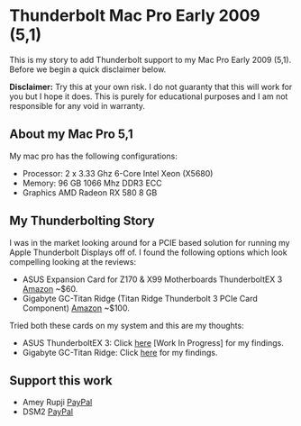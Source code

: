 # Thunderbolt Mac Pro Early 2009 (5,1)

This is my story to add Thunderbolt support to my Mac Pro Early 2009 (5,1). Before we begin a quick disclaimer below.

**Disclaimer:** Try this at your own risk. I do not guaranty that this will work for you but I hope it does. This is purely for educational purposes and I am not responsible for any void in warranty.

## About my Mac Pro 5,1

My mac pro has the following configurations:

- Processor:        2 x 3.33 Ghz 6-Core Intel Xeon (X5680)
- Memory:           96 GB 1066 Mhz DDR3 ECC
- Graphics          AMD Radeon RX 580 8 GB

## My Thunderbolting Story 

I was in the market looking around for a PCIE based solution for running my Apple Thunderbolt Displays off of. I found the following options which look compelling looking at the reviews:

- ASUS Expansion Card for Z170 & X99 Motherboards ThunderboltEX 3 [Amazon](https://www.amazon.com/gp/product/B01HDUVJ54/ref=ppx_yo_dt_b_asin_title_o02_s00?ie=UTF8&psc=1) ~$60.
- Gigabyte GC-Titan Ridge (Titan Ridge Thunderbolt 3 PCIe Card Component) [Amazon](https://www.amazon.com/gp/product/B07GBZL93X/ref=ppx_yo_dt_b_asin_title_o01_s00?ie=UTF8&psc=1) ~$100.

Tried both these cards on my system and this are my thoughts:

- ASUS ThunderboltEX 3: Click [here](./ThunderboltEX3.md) [Work In Progress] for my findings.
- Gigabyte GC-Titan Ridge: Click [here](./GC-TitanRidge.md) for my findings.


## Support this work

- Amey Rupji [PayPal](https://paypal.me/AmeyRupji?locale.x=en_US)
- DSM2 [PayPal](https://paypal.me/DSM2Hackintosh?locale.x=de_DE)
